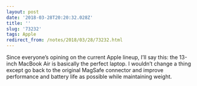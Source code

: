 ```yaml
---
layout: post
date: '2018-03-28T20:20:32.028Z'
title: ''
slug: '73232'
tags: Apple
redirect_from: /notes/2018/03/28/73232.html
---
```

Since everyone’s opining on the current Apple lineup, I’ll say this: the 13-inch MacBook Air is basically the perfect laptop. I wouldn’t change a thing except go back to the original MagSafe connector and improve performance and battery life as possible while maintaining weight.
